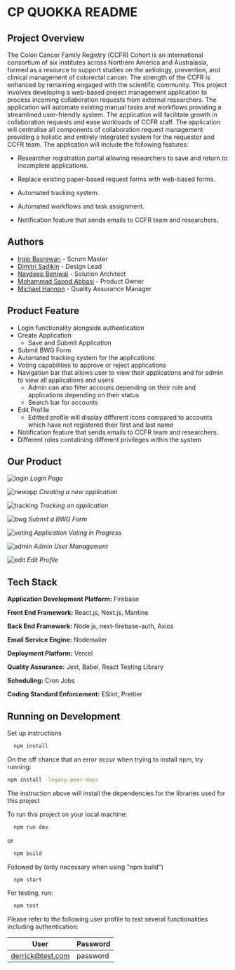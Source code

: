 # CP QUOKKA README

## Project Overview

The Colon Cancer Family Registry (CCFR) Cohort is an international consortium of six institutes across Northern America and Australasia, formed as a resource to support studies on the aetiology, prevention, and clinical management of colorectal cancer. The strength of the CCFR is enhanced by remaining engaged with the scientific community. This project involves developing a web-based project management application to process incoming collaboration requests from external researchers. The application will automate existing manual tasks and workflows providing a streamlined user-friendly system.
The application will facilitate growth in collaboration requests and ease workloads of CCFR staff. The application will centralise all components of collaboration request management providing a holistic and entirely integrated system for the requestor and CCFR team. The application will include the following features:

- Researcher registration portal allowing researchers to save and return to incomplete applications.

- Replace existing paper-based request forms with web-based forms.

- Automated tracking system.

- Automated workflows and task assignment.

- Notification feature that sends emails to CCFR team and researchers.

## Authors
- [Irgio Basrewan](https://github.com/irgiob) - Scrum Master
- [Dimitri Sadikin](https://github.com/dimitrisad) - Design Lead
- [Navdeep Beniwal](https://github.com/navdeepbeniwal16) - Solution Architect
- [Mohammad Saood Abbasi](https://github.com/MohammadSaoodAbbasi) - Product Owner
- [Michael Hannon](https://github.com/mhannon11) - Quality Assurance Manager

## Product Feature
- Login functionality alongside authentication
- Create Application 
  - Save and Submit Application
- Submit BWG Form
- Automated tracking system for the applications
- Voting capabilities to approve or reject applications
- Navigation bar that allows user to view their applications and for admin to view all applications and users
  - Admin can also filter accouns depending on their role and applications depending on their status
  - Search bar for accounts
- Edit Profile 
  - Editted profile will display different icons compared to accounts which have not registered their first and last name
- Notification feature that sends emails to CCFR team and researchers.
- Different roles contatining different privileges within the system

## Our Product
![login](screenshots/login.png)
*Login Page*

![newapp](screenshots/newapp.png)
*Creating a new application*

![tracking](screenshots/tracking.png)
*Tracking an application*

![bwg](screenshots/bwgform.png)
*Submit a BWG Form*

![voting](screenshots/voting.png)
*Application Voting in Progress*

![admin](screenshots/admin.png)
*Admin User Management*

![edit](screenshots/editprof.png)
*Edit Profile*

## Tech Stack

**Application Development Platform:** Firebase

**Front End Framework:** React.js, Next.js, Mantine

**Back End Framework:** Node.js, next-firebase-auth, Axios

**Email Service Engine:** Nodemailer

**Deployment Platform:** Vercel

**Quality Assurance:** Jest, Babel, React Testing Library

**Scheduling:** Cron Jobs

**Coding Standard Enforcement:** ESlint, Prettier


## Running on Development
Set up instructions
```bash
  npm install
```

On the off chance that an error occur when trying to install npm, try running:
```bash
npm install -legacy-peer-deps
```
The instruction above will install the dependencies for the libraries used for this project

To run this project on your local machine:

```bash
  npm run dev
```
or 

```bash
  npm build
```
Followed by (only necessary when using "npm build")
```bash
  npm start
```
For testing, run:

```bash
  npm test
```


Please refer to the following user profile to test several functionalities including authentication:


| User              | Password             |
| ----------------- | -------------------- |
| derrick@test.com | password              |